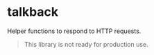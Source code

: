 # talkback

Helper functions to respond to HTTP requests.

> This library is not ready for production use.